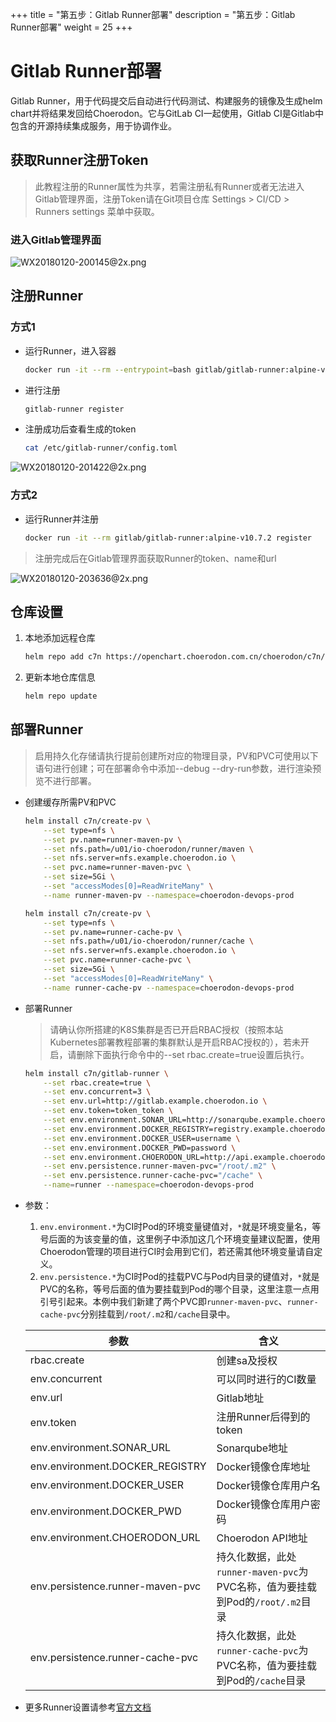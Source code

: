 +++
title = "第五步：Gitlab Runner部署"
description = "第五步：Gitlab Runner部署"
weight = 25
+++

# Gitlab Runner部署

Gitlab Runner，用于代码提交后自动进行代码测试、构建服务的镜像及生成helm chart并将结果发回给Choerodon。它与GitLab CI一起使用，Gitlab CI是Gitlab中包含的开源持续集成服务，用于协调作业。

## 获取Runner注册Token

<blockquote class="note">
此教程注册的Runner属性为共享，若需注册私有Runner或者无法进入Gitlab管理界面，注册Token请在Git项目仓库 Settings > CI/CD > Runners settings 菜单中获取。
</blockquote>

### 进入Gitlab管理界面

![WX20180120-200145@2x.png](https://i.loli.net/2018/05/28/5b0ba4f33e5d4.png)

## 注册Runner

### 方式1

- 运行Runner，进入容器

    ```bash
    docker run -it --rm --entrypoint=bash gitlab/gitlab-runner:alpine-v10.7.2
    ```

- 进行注册

    ```bash
    gitlab-runner register
    ```

- 注册成功后查看生成的token

    ```bash
    cat /etc/gitlab-runner/config.toml
    ```

![WX20180120-201422@2x.png](https://i.loli.net/2018/06/03/5b138f368904d.png)

### 方式2

- 运行Runner并注册

    ```bash
    docker run -it --rm gitlab/gitlab-runner:alpine-v10.7.2 register
    ```

<blockquote class="note">
注册完成后在Gitlab管理界面获取Runner的token、name和url
</blockquote>

![WX20180120-203636@2x.png](https://i.loli.net/2018/01/20/5a6337e86bb92.png)

## 仓库设置

1. 本地添加远程仓库

    ```bash
    helm repo add c7n https://openchart.choerodon.com.cn/choerodon/c7n/
    ```
1. 更新本地仓库信息

    ```bash
    helm repo update 
    ```

## 部署Runner
<blockquote class="note">
启用持久化存储请执行提前创建所对应的物理目录，PV和PVC可使用以下语句进行创建；可在部署命令中添加--debug --dry-run参数，进行渲染预览不进行部署。
</blockquote>

- 创建缓存所需PV和PVC

    ```bash
    helm install c7n/create-pv \
        --set type=nfs \
        --set pv.name=runner-maven-pv \
        --set nfs.path=/u01/io-choerodon/runner/maven \
        --set nfs.server=nfs.example.choerodon.io \
        --set pvc.name=runner-maven-pvc \
        --set size=5Gi \
        --set "accessModes[0]=ReadWriteMany" \
        --name runner-maven-pv --namespace=choerodon-devops-prod

    helm install c7n/create-pv \
        --set type=nfs \
        --set pv.name=runner-cache-pv \
        --set nfs.path=/u01/io-choerodon/runner/cache \
        --set nfs.server=nfs.example.choerodon.io \
        --set pvc.name=runner-cache-pvc \
        --set size=5Gi \
        --set "accessModes[0]=ReadWriteMany" \
        --name runner-cache-pv --namespace=choerodon-devops-prod
    ```

- 部署Runner

    <blockquote class="note">
    请确认你所搭建的K8S集群是否已开启RBAC授权（按照本站Kubernetes部署教程部署的集群默认是开启RBAC授权的），若未开启，请删除下面执行命令中的--set rbac.create=true设置后执行。
    </blockquote>

    ```bash
    helm install c7n/gitlab-runner \
        --set rbac.create=true \
        --set env.concurrent=3 \
        --set env.url=http://gitlab.example.choerodon.io \
        --set env.token=token_token \
        --set env.environment.SONAR_URL=http://sonarqube.example.choerodon.io \
        --set env.environment.DOCKER_REGISTRY=registry.example.choerodon.io \
        --set env.environment.DOCKER_USER=username \
        --set env.environment.DOCKER_PWD=password \
        --set env.environment.CHOERODON_URL=http://api.example.choerodon.io \
        --set env.persistence.runner-maven-pvc="/root/.m2" \
        --set env.persistence.runner-cache-pvc="/cache" \
        --name=runner --namespace=choerodon-devops-prod 
    ```

- 参数：
    1. `env.environment.*`为CI时Pod的环境变量键值对，`*`就是环境变量名，等号后面的为该变量的值，这里例子中添加这几个环境变量建议配置，使用Choerodon管理的项目进行CI时会用到它们，若还需其他环境变量请自定义。
    1. `env.persistence.*`为CI时Pod的挂载PVC与Pod内目录的键值对，`*`就是PVC的名称，等号后面的值为要挂载到Pod的哪个目录，这里注意一点用引号引起来。本例中我们新建了两个PVC即`runner-maven-pvc`、`runner-cache-pvc`分别挂载到`/root/.m2`和`/cache`目录中。

    参数 | 含义 
    --- |  --- 
    rbac.create|创建sa及授权
    env.concurrent|可以同时进行的CI数量
    env.url|Gitlab地址
    env.token|注册Runner后得到的token
    env.environment.SONAR_URL|Sonarqube地址
    env.environment.DOCKER_REGISTRY|Docker镜像仓库地址
    env.environment.DOCKER_USER|Docker镜像仓库用户名
    env.environment.DOCKER_PWD|Docker镜像仓库用户密码
    env.environment.CHOERODON_URL|Choerodon API地址
    env.persistence.runner-maven-pvc|持久化数据，此处`runner-maven-pvc`为PVC名称，值为要挂载到Pod的`/root/.m2`目录
    env.persistence.runner-cache-pvc|持久化数据，此处`runner-cache-pvc`为PVC名称，值为要挂载到Pod的`/cache`目录

- 更多Runner设置请参考[官方文档](https://docs.gitlab.com/runner/)